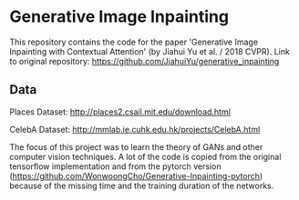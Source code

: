 # Generative Image Inpainting

This repository contains the code for the paper 'Generative Image Inpainting with Contextual Attention' (by Jiahui Yu et al. / 2018 CVPR).
Link to original repository: https://github.com/JiahuiYu/generative_inpainting

## Data

Places Dataset: http://places2.csail.mit.edu/download.html

CelebA Dataset: http://mmlab.ie.cuhk.edu.hk/projects/CelebA.html



The focus of this project was to learn the theory of GANs and other computer vision techniques.
A lot of the code is copied from the original tensorflow implementation and from the pytorch version
(https://github.com/WonwoongCho/Generative-Inpainting-pytorch) because of the missing time and the training duration of the networks.
